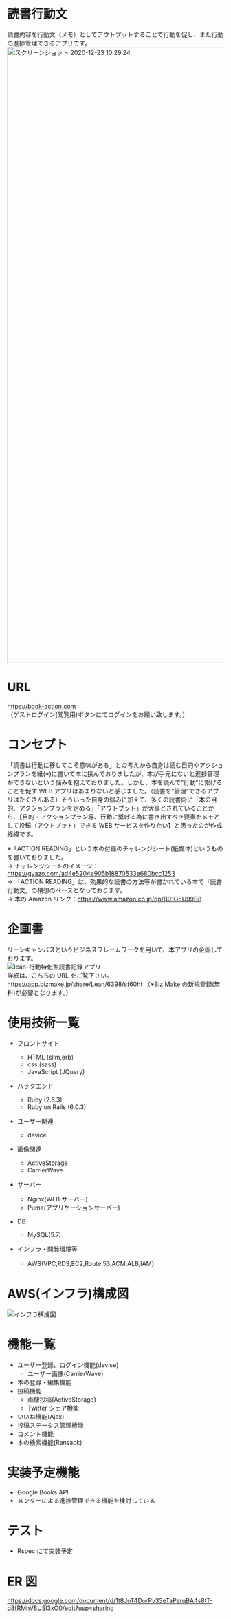 # 読書行動文

読書内容を行動文（メモ）としてアウトプットすることで行動を促し、また行動の進捗管理できるアプリです。<br>
<img width="1432" alt="スクリーンショット 2020-12-23 10 29 24" src="https://user-images.githubusercontent.com/64763734/102948844-2e143d80-450a-11eb-8faf-4d7ed662d0a3.png"><br>

# URL

https://book-action.com <br>
（ゲストログイン(閲覧用)ボタンにてログインをお願い致します。）

# コンセプト

「読書は行動に移してこそ意味がある」との考えから自身は読む目的やアクションプランを紙(※)に書いて本に挟んでおりましたが、本が手元にないと進捗管理ができないという悩みを抱えておりました。しかし、本を読んで”行動”に繋げることを促す WEB アプリはあまりないと感じました。（読書を”管理”できるアプリはたくさんある）そういった自身の悩みに加えて、多くの読書術に「本の目的、アクションプランを定める」「アウトプット」が大事とされていることから、【目的・アクションプラン等、行動に繋げる為に書き出すべき要素をメモとして投稿（アウトプット）できる WEB サービスを作りたい】と思ったのが作成経緯です。

※「ACTION READING」という本の付録のチャレンジシート(紙媒体)というものを書いておりました。<br>
→ チャレンジシートのイメージ：https://gyazo.com/ad4e5204e905b18870533e680bcc1253<br>
→ 「ACTION READING」は、効果的な読書の方法等が書かれている本で「読書行動文」の構想のベースとなっております。<br>
→ 本の Amazon リンク：https://www.amazon.co.jp/dp/B01G6U99B8

# 企画書

リーンキャンバスというビジネスフレームワークを用いて、本アプリの企画しております。<br>
![lean-行動特化型読書記録アプリ](https://user-images.githubusercontent.com/64763734/103259686-d11ef880-49dd-11eb-85ad-67bb6a6a87c9.jpg)<br>
詳細は、こちらの URL をご覧下さい。<br>
https://app.bizmake.jp/share/Lean/6398/sf60hf （※Biz Make の新規登録(無料)が必要となります。）

# 使用技術一覧

- フロントサイド

  - HTML (slim,erb)
  - css (sass)
  - JavaScript (JQuery)

- バックエンド

  - Ruby (2.6.3)
  - Ruby on Rails (6.0.3)

- ユーザー関連

  - device

- 画像関連

  - ActiveStorage
  - CarrierWave

- サーバー

  - Nginx(WEB サーバー)
  - Puma(アプリケーションサーバー)

- DB

  - MySQL(5.7)

- インフラ・開発環境等
  - AWS(VPC,RDS,EC2,Route 53,ACM,ALB,IAM）

# AWS(インフラ)構成図

![インフラ構成図](https://user-images.githubusercontent.com/64763734/103096512-7dac5380-4647-11eb-85ae-97a5b5e317ad.png)

# 機能一覧

- ユーザー登録、ログイン機能(devise)
  - ユーザー画像(CarrierWave)
- 本の登録・編集機能
- 投稿機能
  - 画像投稿(ActiveStorage)
  - Twitter シェア機能
- いいね機能(Ajax)
- 投稿ステータス管理機能
- コメント機能
- 本の検索機能(Ransack)

# 実装予定機能

- Google Books API
- メンターによる進捗管理できる機能を検討している

# テスト

- Rspec にて実装予定

# ER 図

https://docs.google.com/document/d/1t8JoT4DorPv33eTaPerqBA4s8tT-d8fRMhV8USl3xO0/edit?usp=sharing
